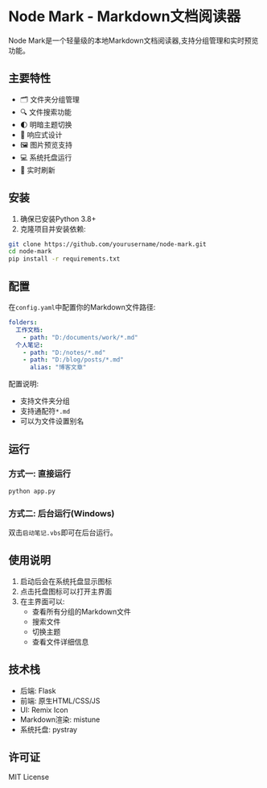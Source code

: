 
# Node Mark - Markdown文档阅读器

Node Mark是一个轻量级的本地Markdown文档阅读器,支持分组管理和实时预览功能。

## 主要特性

- 🗂️ 文件夹分组管理
- 🔍 文件搜索功能
- 🌓 明暗主题切换
- 📱 响应式设计
- 🖼️ 图片预览支持
- 💻 系统托盘运行
- 🔄 实时刷新

## 安装

1. 确保已安装Python 3.8+
2. 克隆项目并安装依赖:

```bash
git clone https://github.com/yourusername/node-mark.git
cd node-mark
pip install -r requirements.txt
```

## 配置

在`config.yaml`中配置你的Markdown文件路径:

```yaml
folders:
  工作文档:
    - path: "D:/documents/work/*.md"
  个人笔记:
    - path: "D:/notes/*.md"
    - path: "D:/blog/posts/*.md"
      alias: "博客文章"
```

配置说明:
- 支持文件夹分组
- 支持通配符`*.md`
- 可以为文件设置别名

## 运行

### 方式一: 直接运行

```bash
python app.py
```

### 方式二: 后台运行(Windows)

双击`启动笔记.vbs`即可在后台运行。

## 使用说明

1. 启动后会在系统托盘显示图标
2. 点击托盘图标可以打开主界面
3. 在主界面可以:
   - 查看所有分组的Markdown文件
   - 搜索文件
   - 切换主题
   - 查看文件详细信息

## 技术栈

- 后端: Flask
- 前端: 原生HTML/CSS/JS
- UI: Remix Icon
- Markdown渲染: mistune
- 系统托盘: pystray

## 许可证

MIT License
